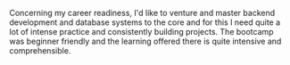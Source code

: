 Concerning my career readiness, I'd like to venture and master backend development and database systems to the core and for this I need quite a lot of intense practice and consistently building projects. The bootcamp was beginner friendly and the learning offered there is quite intensive and comprehensible.
